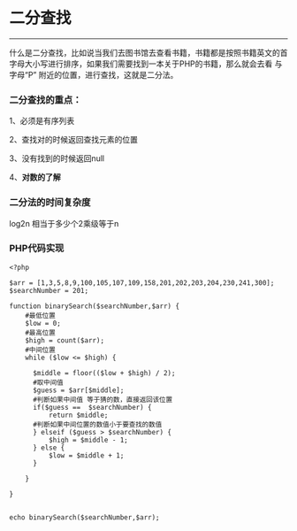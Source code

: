 # 二分查找

---

什么是二分查找，比如说当我们去图书馆去查看书籍，书籍都是按照书籍英文的首字母大小写进行排序，如果我们需要找到一本关于PHP的书籍，那么就会去看 与字母“P” 附近的位置，进行查找，这就是二分法。

### 二分查找的重点：

1、必须是有序列表

2、查找对的时候返回查找元素的位置

3、没有找到的时候返回null

4、**对数的了解**

### 二分法的时间复杂度

log2n 相当于多少个2乘级等于n

### PHP代码实现

```
<?php

$arr = [1,3,5,8,9,100,105,107,109,158,201,202,203,204,230,241,300];
$searchNumber = 201;

function binarySearch($searchNumber,$arr) {
    #最低位置
    $low = 0;
    #最高位置
    $high = count($arr);
    #中间位置
    while ($low <= $high) {

      $middle = floor(($low + $high) / 2);
      #取中间值
      $guess = $arr[$middle];
      #判断如果中间值 等于猜的数，直接返回该位置
      if($guess ==  $searchNumber) {
          return $middle;
      #判断如果中间位置的数值小于要查找的数值
      } elseif ($guess > $searchNumber) {
          $high = $middle - 1;
      } else {
          $low = $middle + 1;
      }

    }

}


echo binarySearch($searchNumber,$arr);
```



